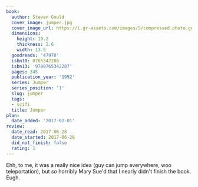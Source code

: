 ```yaml
---
book:
  author: Steven Gould
  cover_image: jumper.jpg
  cover_image_url: https://i.gr-assets.com/images/S/compressed.photo.goodreads.com/books/1304981770l/47970._SX98_.jpg
  dimensions:
    height: 19.2
    thickness: 2.6
    width: 13.5
  goodreads: '47970'
  isbn10: 0765342286
  isbn13: '9780765342287'
  pages: 345
  publication_year: '1992'
  series: Jumper
  series_position: '1'
  slug: jumper
  tags:
  - scifi
  title: Jumper
plan:
  date_added: '2017-02-01'
review:
  date_read: 2017-06-28
  date_started: 2017-06-28
  did_not_finish: false
  rating: 1
---
```


Ehh, to me, it was a really nice idea (guy can jump everywhere, woo teleportation), but *so* horribly Mary Sue'd that I nearly didn't finish the book. Eugh.
